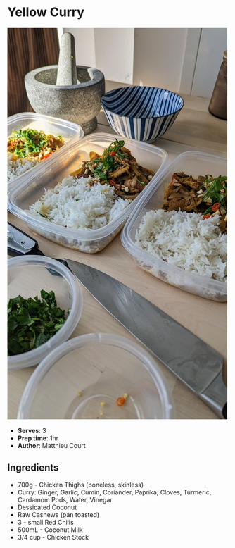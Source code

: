 # Yellow Curry 

![Yellow Curry](pix/recipe-yellow-curry.jpeg)
- **Serves**: 3
- **Prep time**: 1hr
- **Author**: Matthieu Court

## Ingredients
- 700g - Chicken Thighs (boneless, skinless)
- Curry: Ginger, Garlic, Cumin, Coriander, Paprika, Cloves, Turmeric, Cardamom Pods, Water, Vinegar
- Dessicated Coconut
- Raw Cashews (pan toasted)
- 3 - small Red Chilis
- 500mL - Coconut Milk
- 3/4 cup - Chicken Stock
